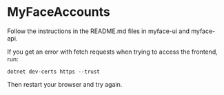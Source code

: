 # MyFaceAccounts
Follow the instructions in the README.md files in myface-ui and myface-api.

If you get an error with fetch requests when trying to access the frontend, run:

```
dotnet dev-certs https --trust
```

Then restart your browser and try again.
